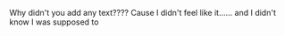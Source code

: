 
Why didn't you add any text????
Cause I didn't feel like it...... and I didn't know I was supposed to 
